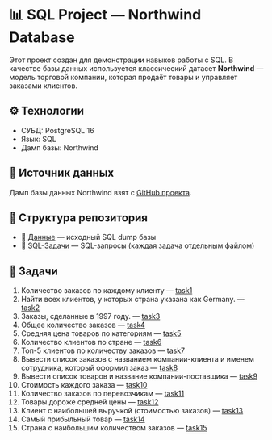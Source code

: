# 📊 SQL Project — Northwind Database
Этот проект создан для демонстрации навыков работы с SQL.
В качестве базы данных используется классический датасет **Northwind** — модель торговой компании, которая продаёт товары и управляет заказами клиентов.
## ⚙️ Технологии
- СУБД: PostgreSQL 16
- Язык: SQL 
- Дамп базы: Northwind
  
## 📌 Источник данных
Дамп базы данных Northwind взят с [GitHub проекта](https://github.com/pthom/northwind_psql).

## 📌 Структура репозитория
- 📂 [Данные](./Данные) — исходный SQL dump базы  
- 📂 [SQL-Задачи](./SQL-Задачи) — SQL-запросы (каждая задача отдельным файлом)  

## 📌 Задачи
1. Количество заказов по каждому клиенту — [task1](./SQL-Задачи/1.Количество_заказаов_по_каждому_клиенту.sql)  
2. Найти всех клиентов, у которых страна указана как Germany. — [task2](./SQL-Задачи/2.Все_клиенты_из_Германии.sql)  
3. Заказы, сделанныe в 1997 году. — [task3](./SQL-Задачи/3.Все_заказы_1997_года.sql)
4. Общее количество заказов — [task4](./SQL-Задачи/4.Общее_количество_заказов.sql)
5. Средняя цена товаров по категориям — [task5](./SQL-Задачи/5.Средняя_цена_товаров_по_категориям.sql)
6. Количество клиентов по стране — [task6](./SQL-Задачи/6.Количество_клиентов_по_стране.sql)
7. Топ-5 клиентов по количеству заказов — [task7](./SQL-Задачи/7.Топ-5_клиентов_по_количеству_заказов.sql)
8. Вывести список заказов с названием компании-клиента и именем сотрудника, который оформил заказ — [task8](./SQL-Задачи/8.Заказы_с_клиентами_и_сотрудниками.sql)
9. Вывести список товаров и название компании-поставщика — [task9](./SQL-Задачи/9.Товары_и_их_поставщики.sql)
10. Стоимость каждого заказа — [task10](./SQL-Задачи/10.Сумма_каждого_заказа.sql)
11. Количество заказов по перевозчикам — [task11](./SQL-Задачи/11.Перевозчики_и_количество_заказов.sql)
12. Товары дороже средней цены — [task12](./SQL-Задачи/12.Товары_дороже_средней_цены.sql)
13. Клиент с наибольшей выручкой (стоимостью заказов) — [task13](./SQL-Задачи/13.Клиент_с_наибольшей_суммой_заказов.sql)
14. Самый прибыльный товар — [task14](./SQL-Задачи/14.Самый_прибыльный_товар.sql)
15. Страна с наибольшим количеством заказов — [task15](./SQL-Задачи/15.Страна_с_наибольшим_количеством_заказов.sql) 
